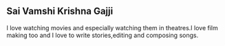 ## Sai Vamshi Krishna Gajji
I love watching movies and especially watching them in theatres.I love film making too and I love to write stories,editing and composing songs.





